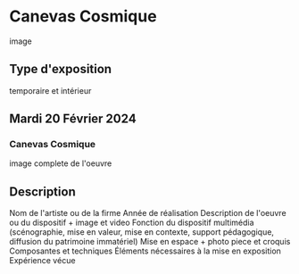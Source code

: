 # Canevas Cosmique

image

## Type d'exposition
temporaire et intérieur

## Mardi 20 Février 2024

### Canevas Cosmique

image complete de l'oeuvre

## Description 
Nom de l'artiste ou de la firme 
Année de réalisation
Description de l'oeuvre ou du dispositif + image et video
Fonction du dispositif multimédia (scénographie, mise en valeur, mise en contexte, support pédagogique, diffusion du patrimoine immatériel)
Mise en espace + photo piece et croquis
Composantes et techniques
Éléments nécessaires à la mise en exposition
Expérience vécue
